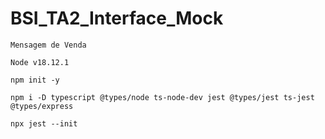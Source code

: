 # BSI_TA2_Interface_Mock

```
Mensagem de Venda

Node v18.12.1

npm init -y

npm i -D typescript @types/node ts-node-dev jest @types/jest ts-jest @types/express

npx jest --init

```